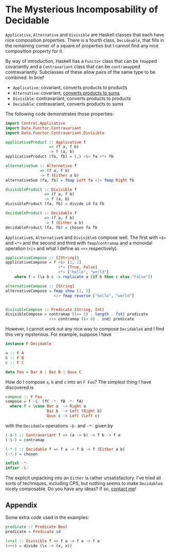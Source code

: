 # The Mysterious Incomposability of Decidable

`Applicative`, `Alternative` and `Divisible` are Haskell classes that
each have nice composition properties.  There is a fourth class,
`Decideable`, that fills in the remaining corner of a square of
properties but I cannot find any nice composition property for it.

By way of introduction, Haskell has a `Functor` class that can be
`fmap`ped covariantly and a `Contravariant` class that can be
`contramap`ped contravariantly.  Subclasses of these allow pairs of
the same type to be combined.  In brief

* `Applicative`: covariant, converts products to products
* `Alternative`: covariant, [converts products to
   sums](../alternatives-convert-products-to-sums)
* `Divisible`: contravariant, converts products to products
* `Decidable`: contravariant, converts products to sums

The following code demonstrates those properties:

```haskell
import Control.Applicative
import Data.Functor.Contravariant
import Data.Functor.Contravariant.Divisible

applicativeProduct :: Applicative f
                   => (f a, f b)
                   -> f (a, b)
applicativeProduct (fa, fb) = (,) <$> fa <*> fb

alternativeSum :: Alternative f
               => (f a, f b)
               -> f (Either a b)
alternativeSum (fa, fb) = fmap Left fa <|> fmap Right fb

divisibleProduct :: Divisible f
                 => (f a, f b)
                 -> f (a, b)
divisibleProduct (fa, fb) = divide id fa fb

decidableProduct :: Decidable f
                 => (f a, f b)
                 -> f (Either a b)
decidableProduct (fa, fb) = chosen fa fb
```

`Applicative`s, `Alternative`s and `Divisible`s compose well.  The
first with `<$>` and `<*>` and the second and third with
`fmap`/`contramap` and a monoidal operation (`<|>` and what I define
as `<+>` respectively).

```haskell
applicativeCompose :: [[String]]
applicativeCompose = f <$> [1, 2]
                       <*> [True, False]
                       <*> ["hello", "world"]
    where f = (\a b c -> replicate a (if b then c else "False"))

alternativeCompose :: [String]
alternativeCompose = fmap show [1, 2]
                     <|> fmap reverse ["hello", "world"]


divisibleCompose :: Predicate (String, Int)
divisibleCompose = contramap ((== 5) . length . fst) predicate
                   <+> contramap ((< 6) . snd) predicate
```

However, I cannot work out any nice way to compose `Decidable`s and I
find this very mysterious.  For example, suppose I have

```haskell
instance F Decidable

a :: F A
b :: F B
c :: F C

data Foo = Bar A | Baz B | Quux C
```

How do I compose `a`, `b` and `c` into an `F Foo`?  The simplest thing
I have discovered is

```haskell
compose :: F Foo
compose = f -$- (fC -*- fB -*- fA)
  where f = \case Bar a  -> Right a
                  Baz b  -> Left (Right b)
                  Quux c -> Left (Left c)
```

with the `Decidable` operations `-$-` and `-*-` given by

```haskell
(-$-) :: Contravariant f => (a -> b) -> f b -> f a
(-$-) = contramap

(-*-) :: Decidable f => f a -> f b -> f (Either a b)
(-*-) = chosen

infixl -*-
infixr -$-
```

The explicit unpacking into an `Either` is rather unsatisfactory.
I've tried all sorts of techniques, including CPS, but nothing seems
to make `Decidable`s nicely composable.  Do you have any ideas?  If
so, [contact me](http://web.jaguarpaw.co.uk/~tom/contact/)!

## Appendix

Some extra code used in the examples:

```haskell
predicate :: Predicate Bool
predicate = Predicate id

(<+>) :: Divisible f => f a -> f a -> f a
(<+>) = divide (\x -> (x, x))
```
